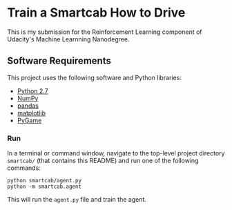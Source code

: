 # Train a Smartcab How to Drive

This is my submission for the Reinforcement Learning component of 
Udacity's Machine Learnning Nanodegree. 

## Software Requirements
This project uses the following software and Python libraries:

- [Python 2.7](https://www.python.org/download/releases/2.7/)
- [NumPy](http://www.numpy.org/)
- [pandas](http://pandas.pydata.org/)
- [matplotlib](http://matplotlib.org/)
- [PyGame](http://pygame.org/)



### Run

In a terminal or command window, navigate to the top-level project 
directory `smartcab/` (that contains this README) and run one of the 
following commands:

```python smartcab/agent.py```  
```python -m smartcab.agent```

This will run the `agent.py` file and train the agent.
